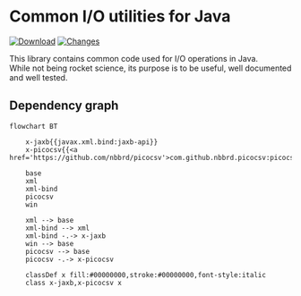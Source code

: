 # Common I/O utilities for Java 

[![Download](https://img.shields.io/github/release/nbbrd/java-io-util.svg)](https://github.com/nbbrd/java-io-util/releases/latest)
[![Changes](https://img.shields.io/endpoint?url=https%3A%2F%2Fraw.githubusercontent.com%2Fnbbrd%2Fjava-io-util%2Fbadges%2Funreleased-changes.json)](https://github.com/nbbrd/java-io-util/blob/develop/CHANGELOG.md)

This library contains common code used for I/O operations in Java.  
While not being rocket science, its purpose is to be useful, well documented and well tested.

## Dependency graph

```mermaid
flowchart BT

    x-jaxb{{javax.xml.bind:jaxb-api}}
    x-picocsv{{<a href='https://github.com/nbbrd/picocsv'>com.github.nbbrd.picocsv:picocsv}}

    base
    xml
    xml-bind
    picocsv
    win

    xml --> base
    xml-bind --> xml
    xml-bind -.-> x-jaxb
    win --> base
    picocsv --> base
    picocsv -.-> x-picocsv

    classDef x fill:#00000000,stroke:#00000000,font-style:italic
    class x-jaxb,x-picocsv x
```